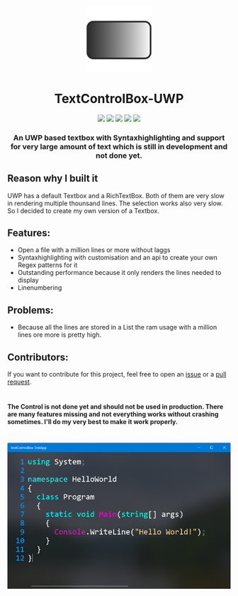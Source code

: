 
<div align="center">
<img src="images/Icon1.png" height="150px" width="auto">
<h1>TextControlBox-UWP</h1>
</div>

<div align="center">
<img src="https://img.shields.io/github/issues/FrozenAssassine/TextControlBox-UWP.svg?style=flat">
<img src="https://img.shields.io/github/issues-closed/FrozenAssassine/TextControlBox-UWP.svg">
<img src="https://img.shields.io/github/stars/FrozenAssassine/TextControlBox-UWP.svg">
<img src="https://img.shields.io/github/forks/FrozenAssassine/TextControlBox-UWP.svg">
<img src="https://img.shields.io/github/repo-size/FrozenAssassine/TextControlBox-UWP">
</div>

<h3 align="center">An UWP based textbox with Syntaxhighlighting and support for very large amount of text which is still in development and not done yet.</h3>

## Reason why I built it
UWP has a default Textbox and a RichTextBox. Both of them are very slow in rendering multiple thounsand lines. The selection works also very slow. So I decided to create my own version of a Textbox.

## Features:
- Open a file with a million lines or more without laggs
- Syntaxhighlighting with customisation and an api to create your own Regex patterns for it
- Outstanding performance because it only renders the lines needed to display
- Linenumbering

## Problems:
- Because all the lines are stored in a List the ram usage with a million lines ore more is pretty high.

## Contributors:
If you want to contribute for this project, feel free to open an <a href="https://github.com/FrozenAssassine/TextControlBox-UWP/issues/new">issue</a> or a <a href="https://github.com/FrozenAssassine/TextControlBox-UWP/pulls">pull request</a>.
#
#### The Control is not done yet and should not be used in production. There are many features missing and not everything works without crashing sometimes. I'll do my very best to make it work properly.
#

<img src="images/image1.png">

